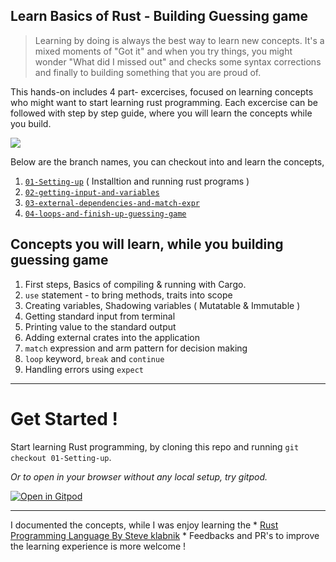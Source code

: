 ## Learn Basics of Rust - Building Guessing game

>Learning by doing is always the best way to learn new concepts. It's a mixed moments of "Got it" and when you try things, you might wonder "What did I missed out" and checks some syntax corrections and finally to building something that you are proud of.

This hands-on includes 4 part- excercises, focused on learning concepts who might want to start learning rust programming.
Each excercise can be followed with step by step guide, where you will learn the concepts while you build.

![](https://res.cloudinary.com/dojgeix1u/image/upload/v1603039672/Twitter_Post_-_6_1_cxog2y.png)

Below are the branch names, you can checkout into and learn the concepts,
1. [`01-Setting-up`](https://github.com/krtkeyan/Rust-Learning-Basics-01-Guessing-game/tree/01-Setting-up) ( Installtion and running rust programs )
2. [`02-getting-input-and-variables`](https://github.com/krtkeyan/Rust-Learning-Basics-01-Guessing-game/tree/02-getting-input-and-variables)
3. [`03-external-dependencies-and-match-expr`](https://github.com/krtkeyan/Rust-Learning-Basics-01-Guessing-game/tree/03-external-dependencies-and-match-expr)
4. [`04-loops-and-finish-up-guessing-game`](https://github.com/krtkeyan/Rust-Learning-Basics-01-Guessing-game/tree/04-loops-and-finish-up-guessing-game)

## Concepts you will learn, while you building guessing game

1. First steps, Basics of compiling & running with Cargo.
2. `use` statement - to bring methods, traits into scope
3. Creating variables, Shadowing variables ( Mutatable & Immutable )
4. Getting standard input from terminal
5. Printing value to the standard output
6. Adding external crates into the application
7. `match` expression and arm pattern for decision making
8. `loop` keyword, `break` and `continue`
9. Handling errors using `expect`


---
# Get Started !

Start learning Rust programming, by cloning this repo and running `git checkout 01-Setting-up`.

*Or to open in your browser without any local setup, try gitpod.*

[![Open in Gitpod](https://gitpod.io/button/open-in-gitpod.svg)](https://gitpod.io/#https://github.com/krtkeyan/Rust-Learning-Basics-01-Guessing-game/tree/01-Setting-up)

---

I documented the concepts, while I was enjoy learning the * [Rust Programming Language By Steve klabnik](https://doc.rust-lang.org/book/title-page.html) *
Feedbacks and PR's to improve the learning experience is more welcome !

